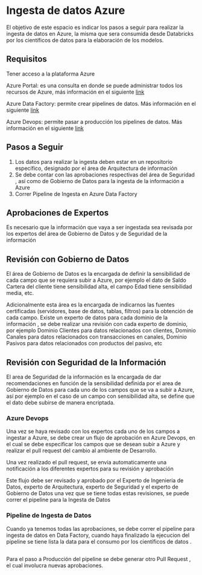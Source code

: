 # Ingesta de datos Azure 
El objetivo de este espacio es indicar los pasos a seguir para realizar la ingesta de datos en Azure, la misma que sera consumida desde Databricks por 
los científicos de datos para la elaboración de los modelos.

## Requisitos
  Tener acceso a la plataforma Azure
  
  Azure Portal: es una consulta en donde se puede administrar todos los recursos de Azure, más información en el siguiente 
  [link](https://azure.microsoft.com/es-es/features/azure-portal/)
  
  Azure Data Factory: permite crear pipelines de datos. Más información en el siguiente 
  [link](https://azure.microsoft.com/es-mx/services/data-factory/#overview)
  
  Azure Devops: permite pasar a producción los pipelines de datos. Más información en el siguiente 
  [link](https://azure.microsoft.com/es-es/services/devops/)
  
  
## Pasos a Seguir
1. Los datos para realizar la ingesta deben estar en un repositorio específico, designado por el área de Arquitectura de información 
2. Se debe contar con las aprobaciones respectivas del área de Seguridad , así como de Gobierno de Datos para la ingesta de la información a Azure
3. Correr Pipeline de Ingesta en Azure Data Factory


## Aprobaciones de Expertos
Es necesario que la información que vaya a ser ingestada sea revisada por los expertos del área de Gobierno de Datos y de Seguridad de la información

 
## Revisión con Gobierno de Datos
El área de Gobierno de Datos es la encargada de definir la sensibilidad de cada campo que se requiera subir a Azure, por ejemplo el dato de Saldo Cartera 
del cliente tiene sensibilidad alta, el campo Edad tiene sensibilidad media, etc. 

Adicionalmente esta área es la encargada de indicarnos las fuentes certificadas (servidores, base de datos, tablas, filtros)  para la obtención de cada campo.
Existe un experto de datos para cada dominio de la información , se debe realizar una revisión con cada experto de dominio, por ejemplo Dominio Clientes para datos relacionados con clientes, Dominio Canales para datos relacionados con transacciones en canales, Dominio Pasivos para datos relacionados con productos del pasivo, etc

    
## Revisión con Seguridad de la Información

  El area de Seguridad de la información es la encargada de dar recomendaciones en función de la sensibilidad definida por el area de Gobierno de Datos para
  cada uno de los campos que se va a subir a Azure, así por ejemplo en el caso de un campo con sensibilidad alta, se define que el dato debe subirse de manera 
  encriptada.

### Azure Devops
  Una vez se haya revisado con los expertos cada uno de los campos a ingestar a Azure, se debe crear un flujo de aprobación en Azure Devops, en el cual se 
  debe especificar los campos que se desean subir a Azure y realizar el pull request del cambio al ambiente de Desarrollo.
  
  Una vez realizado el pull request, se envia automaticamente una notificación a los diferentes expertos para su revisión y aprobación
  
  Este flujo debe ser revisado y aprobado por el Experto de Ingenieria de Datos, experto de Arquitectura, experto de Seguridad y el experto de Gobierno de Datos
  una vez que se tiene todas estas revisiones, se puede correr el pipeline para la Ingesta de Datos
  
### Pipeline de Ingesta de Datos
Cuando ya tenemos todas las aprobaciones, se debe correr el pipeline para ingesta de datos en Data Factory, cuando haya finalizado la ejecucion del pipeline se tiene lista la data para el consumo por los científicos de datos .
 
 ##
 Para el paso a Producción del pipeline se debe generar otro Pull Request , el cual involucra nuevas aprobaciones.
 

  
    



